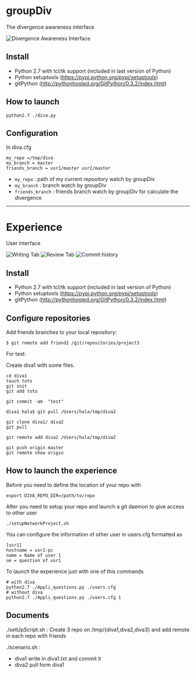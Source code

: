 groupDiv
========

The divergence awareness interface

![Divergence Awareness Interface](https://cloud.githubusercontent.com/assets/6002406/7339486/f0236322-ec70-11e4-98eb-3e80e3151b7c.png)

Install
-------

- Python 2.7 with tcl/tk support (included in last version of Python)
- Python setuptools (https://pypi.python.org/pypi/setuptools)
- gitPython (http://pythonhosted.org/GitPython/0.3.2/index.html)

How to launch
-------------

```
python2.7 ./diva.py
```

Configuration
-------------

In diva.cfg
```
my_repo =/tmp/diva
my_branch = master
friends_branch = usr1/master usr2/master
```

- `my_repo` : path of my current repository watch by groupDiv
- `my_branch` : branch watch by groupDiv
- `friends_branch` : friends branch watch by groupDiv for calculate the divergence

---

Experience 
==========

User interface

![Writing Tab](https://cloud.githubusercontent.com/assets/6002406/7339535/13f142f0-ec72-11e4-9e9e-d04c4048848a.png)
![Review Tab](https://cloud.githubusercontent.com/assets/6002406/7339537/13f28a84-ec72-11e4-9388-a75a826afe5b.png)
![Commit history](https://cloud.githubusercontent.com/assets/6002406/7339536/13f13a26-ec72-11e4-8585-8168276e9c47.png)

Install
-------

- Python 2.7 with tcl/tk support (included in last version of Python)
- Python setuptools (https://pypi.python.org/pypi/setuptools)
- gitPython (http://pythonhosted.org/GitPython/0.3.2/index.html)

Configure repositories
----------------------

Add friends branches to your local repository:
```
$ git remote add friend2 /git/repositories/project3
```

For test:

Create diva1 with some files.
```
cd diva1
touch toto
git init
git add toto

git commit -am  "test"

diva1 hala$ git pull /Users/hala/tmp/diva2

git clone diva1/ diva2
git pull

git remote add diva2 /Users/hala/tmp/diva2

git push origin master
git remote show origin
```


How to launch the experience
-----------------------------

Before you need to define the location of your repo with 
```
export DIVA_REPO_DIR=/path/to/repo
```
After you need to setup your repo and launch a git daemon to give access to other user
```
./setupNetworkProject.sh
```

You can configure the information of other user in users.cfg formatted as 
```
[usr1]
hostname = usr1-pc
name = Name of user 1
ue = question of usr1
```

To launch the experience just with one of this commands
```
# with diva
python2.7 ./Appli_questions.py ./users.cfg 
# without diva
python2.7 ./Appli_questions.py ./users.cfg 1
```


Documents
---------

./setUpScript.sh :
Create 3 repo on /tmp/{diva1,diva2,diva3}
and add remote in each repo with friends

./scenario.sh :
- diva1 write in diva1.txt and commit it
- diva2 pull form diva1

